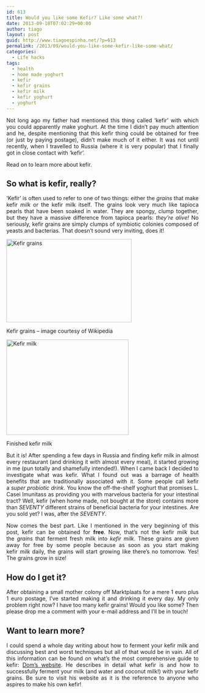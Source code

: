 ```yaml
---
id: 613
title: Would you like some Kefir? Like some what?!
date: 2013-09-18T07:02:29+00:00
author: tiago
layout: post
guid: http://www.tiagoespinha.net/?p=613
permalink: /2013/09/would-you-like-some-kefir-like-some-what/
categories:
  - Life hacks
tags:
  - health
  - home made yoghurt
  - kefir
  - kefir grains
  - kefir milk
  - kefir yoghurt
  - yoghurt
---
```

<p style="text-align: justify;">
  Not long ago my father had mentioned this thing called &#8216;kefir&#8217; with which you could apparently make yoghurt. At the time I didn&#8217;t pay much attention and he, despite mentioning that this kefir thing could be obtained for free (or just by paying postage), didn&#8217;t make much of it either. It was not until recently, when I travelled to Russia (where it is very popular) that I finally got in close contact with &#8216;kefir&#8217;.
</p>

<p style="text-align: justify;">
  Read on to learn more about kefir.
</p>

<p style="text-align: justify;">
  <!--more-->
</p>

<h2 style="text-align: justify;">
  So what is kefir, really?
</h2>

<p style="text-align: justify;">
  &#8216;Kefir&#8217; is often used to refer to one of two things: either the <em>grains</em> that make kefir <em>milk</em> or the kefir milk itself. The grains look very much like tapioca pearls that have been soaked in water. They are spongy, clump together, but they have a massive difference from tapioca pearls: <em>they&#8217;re alive!</em> No seriously, kefir grains are simply clumps of symbiotic colonies composed of yeasts and bacterias. That doesn&#8217;t sound very inviting, does it!<em><br /> </em>
</p>

<div id="attachment_619" style="width: 338px" class="wp-caption aligncenter">
  <img class="wp-image-619" alt="Kefir grains" src="https://www.tiagoespinha.net/wp-content/uploads/2013/09/Kefirpilze.jpg" width="328" height="218" />
  
  <p class="wp-caption-text">
    Kefir grains &#8211; image courtesy of Wikipedia
  </p>
</div>

<div id="attachment_618" style="width: 330px" class="wp-caption aligncenter">
  <a href="https://www.tiagoespinha.net/wp-content/uploads/2013/09/Kefir03.jpg" rel="lightbox[613]" title="Would you like some Kefir? Like some what?!"><img class="wp-image-618" alt="Kefir milk" src="https://www.tiagoespinha.net/wp-content/uploads/2013/09/Kefir03.jpg" width="320" height="250" /></a>
  
  <p class="wp-caption-text">
    Finished kefir milk
  </p>
</div>

<p style="text-align: justify;">
  But it is! After spending a few days in Russia and finding kefir milk in almost every restaurant (and drinking it with almost every meal), it started growing in me (pun totally and shamefully intended!). When I came back I decided to investigate what was kefir. What I found out was a barrage of health benefits that are traditionally associated with it. Some people call kefir a <em>super probiotic drink</em>. You know the off-the-shelf yoghurt that promises L. Casei Imunitass as providing you with marvelous bacteria for your intestinal tract? Well, kefir (when home made, not bought at the store) contains more than <em>SEVENTY</em> different strains of beneficial bacteria for your intestines. Are you sold yet? I was, after the <em>SEVENTY</em>.
</p>

<p style="text-align: justify;">
  Now comes the best part. Like I mentioned in the very beginning of this post, kefir can be obtained for <strong>free</strong>. Now, that&#8217;s not the kefir <em>milk</em> but the <em>grains</em> that ferment fresh milk into <em>kefir milk</em>. These grains are given away for free by some people because as soon as you start making kefir <em>milk</em> daily, the grains will start growing like there&#8217;s no tomorrow. Yes! The grains grow in size!
</p>

<h2 style="text-align: justify;">
  How do I get it?
</h2>

<p style="text-align: justify;">
  After obtaining a small mother colony off Marktplaats for a mere 1 euro plus 1 euro postage, I&#8217;ve started making it and drinking it every day. My only problem right now? I have too many kefir grains! Would you like some? Then please drop me a comment with your e-mail address and I&#8217;ll be in touch!
</p>

<h2 style="text-align: justify;">
  Want to learn more?
</h2>

<p style="text-align: justify;">
  I could spend a whole day writing about how to ferment your kefir milk and discussing best and worst techniques but all of that would be in vain. All of this information can be found on what&#8217;s the most comprehensive guide to kefir: <a href="http://users.sa.chariot.net.au/~dna/kefirpage.html">Dom&#8217;s website</a>. He describes in detail what kefir is and how to successfully ferment your milk (and water and coconut milk!) with your kefir grains. Be sure to visit his website as it is the reference to anyone who aspires to make his own kefir!
</p>